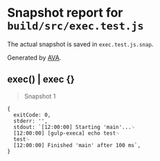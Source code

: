 # Snapshot report for `build/src/exec.test.js`

The actual snapshot is saved in `exec.test.js.snap`.

Generated by [AVA](https://avajs.dev).

## exec() | exec {}

> Snapshot 1

    {
      exitCode: 0,
      stderr: '',
      stdout: `[12:00:00] Starting 'main'...␊
      [12:00:00] [gulp-execa] echo test␊
      test␊
      [12:00:00] Finished 'main' after 100 ms`,
    }
